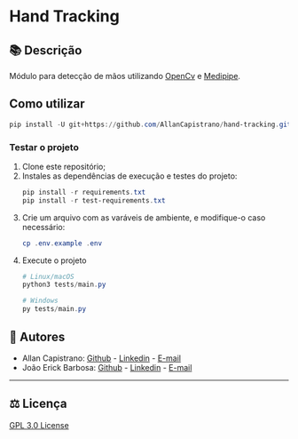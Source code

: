 # Hand Tracking

## :books: Descrição ##
Módulo para detecção de mãos utilizando [OpenCv](https://pypi.org/project/opencv-python/) e [Medipipe](https://mediapipe.dev/).

## Como utilizar

```powershell
pip install -U git+https://github.com/AllanCapistrano/hand-tracking.git
```

### Testar o projeto
1. Clone este repositório;
2. Instales as dependências de execução e testes do projeto:
   ```powershell
   pip install -r requirements.txt
   pip install -r test-requirements.txt
   ```
4. Crie um arquivo com as varáveis de ambiente, e modifique-o caso necessário:
   ```powershell
   cp .env.example .env
   ```
6. Execute o projeto
   ```powershell
   # Linux/macOS
   python3 tests/main.py

   # Windows
   py tests/main.py
   ```

## :pushpin: Autores ##
- Allan Capistrano: [Github](https://github.com/AllanCapistrano) - [Linkedin](https://www.linkedin.com/in/allancapistrano/) - [E-mail](https://mail.google.com/mail/u/0/?view=cm&fs=1&tf=1&source=mailto&to=asantos@ecomp.uefs.br)
- João Erick Barbosa: [Github](https://github.com/JoaoErick) - [Linkedin](https://www.linkedin.com/in/joão-erick-barbosa-9050801b0/) - [E-mail](https://mail.google.com/mail/u/0/?view=cm&fs=1&tf=1&source=mailto&to=jsilva@ecomp.uefs.br)

------------

## :balance_scale: Licença ##
[GPL 3.0 License](./LICENSE)
